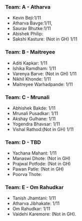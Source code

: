 ### Team: A - Atharva
- Kevin Beji:1/11
- Atharva Bavge:1/11,
- Saurav Bhutke:1/11
- Abishek Philip:
- Sakshi Kasture: (Not in GH) 1/11
### Team: B - Maitreyee
- Aditi Kapkar: 1/11
- Ishika Ramdham: 1/11
- Varenya Barve: (Not in GH) 1/11
- Nikhil Khonde: 1/11
- Maitreyee Warhadpande: 1/11
### Team: C - Mrunali
- Abhishek Bakde: 1/11
- Mrunali Pusadkar: 1/11
- Akshay Gulhane: 1/11
- Yogendra Bhavsar: 1/11
- Vishal Rathod:(Not in GH) 1/11
### Team: D - TBD 
- Yachana Mahant: 1/11
- Manaswi Dhote: (Not in GH)
- Prajwal Potfode: (Not in GH)
- Pawan Patle: (Not in GH) 
- Poorva Thote: 
### Team: E - Om Rahudkar
- Tanish Jhamtani: 1/11
- Atharva Jibhakate: 1/11
- Om Rahudkar: 1/11
- Vaidehi Karemore: (Not in GH).
